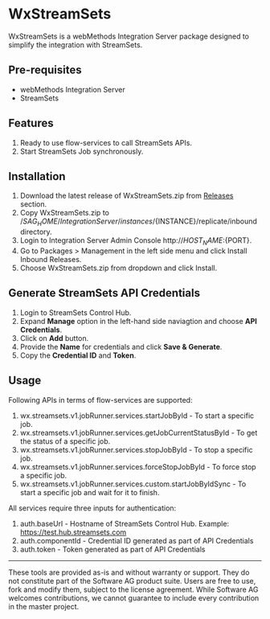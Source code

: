 # WxStreamSets
WxStreamSets is a  webMethods Integration Server package designed to simplify the integration with StreamSets.

## Pre-requisites
  - webMethods Integration Server
  - StreamSets

## Features
1.	Ready to use flow-services to call StreamSets APIs.
2.	Start StreamSets Job synchronously.
 
## Installation
1.	Download the latest release of WxStreamSets.zip from [Releases](https://github.com/SoftwareAG/WxStreamSets/releases) section.
2.	Copy WxStreamSets.zip to /${SAG_HOME}/IntegrationServer/instances/${INSTANCE}/replicate/inbound directory.
3.	Login to Integration Server Admin Console http://${HOST_NAME}:${PORT}.
4.	Go to Packages > Management in the left side menu and click Install Inbound Releases.
5.	Choose WxStreamSets.zip from dropdown and click Install.
   
## Generate StreamSets API Credentials
1. Login to StreamSets Control Hub.
2. Expand **Manage** option in the left-hand side naviagtion and choose **API Credentials**.
3. Click on **Add** button.
4. Provide the **Name** for credentials and click **Save & Generate**.
5. Copy the **Credential ID** and **Token**.

## Usage
Following APIs in terms of flow-services are supported:
1. wx.streamsets.v1.jobRunner.services.startJobById - To start a specific job.
2. wx.streamsets.v1.jobRunner.services.getJobCurrentStatusById - To get the status of a specific job.
3. wx.streamsets.v1.jobRunner.services.stopJobById - To stop a specific job.
4. wx.streamsets.v1.jobRunner.services.forceStopJobById - To force stop a specific job.
5. wx.streamsets.v1.jobRunner.services.custom.startJobByIdSync - To start a specific job and wait for it to finish.

All services require three inputs for authentication:
1. auth.baseUrl - Hostname of StreamSets Control Hub. Example: https://test.hub.streamsets.com
2. auth.componentId - Credential ID generated as part of API Credentials
3. auth.token - Token generated as part of API Credentials

______________________
These tools are provided as-is and without warranty or support. They do not constitute part of the Software AG product suite. Users are free to use, fork and modify them, subject to the license agreement. While Software AG welcomes contributions, we cannot guarantee to include every contribution in the master project.
